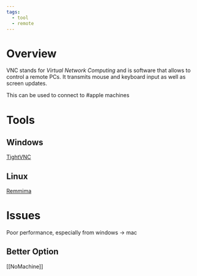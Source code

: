 ```yaml
---
tags:
  - tool
  - remote
---
```

# Overview

VNC stands for *Virtual Network Computing* and is software that allows to control a remote PCs. It transmits mouse and keyboard input as well as screen updates.

This can be used to connect to #apple machines

# Tools

## Windows

[TightVNC](https://www.tightvnc.com/)

## Linux

[Remmima](<https://remmina.org/>)

# Issues

Poor performance, especially from windows -> mac

## Better Option

[[NoMachine]]
